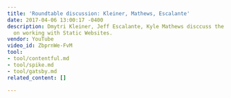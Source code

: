 ```yaml
---
title: 'Roundtable discussion: Kleiner, Mathews, Escalante'
date: 2017-04-06 13:00:17 -0400
description: Dmytri Kleiner, Jeff Escalante, Kyle Mathews disccuss the painpoints
  on working with Static Websites.
vendor: YouTube
video_id: ZbprnWe-FvM
tool:
- tool/contentful.md
- tool/spike.md
- tool/gatsby.md
related_content: []

---
```

